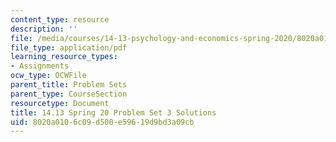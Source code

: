 ```yaml
---
content_type: resource
description: ''
file: /media/courses/14-13-psychology-and-economics-spring-2020/8020a0106c09d500e59619d9bd3a09cb_MIT14_13s20_pset3sol.pdf
file_type: application/pdf
learning_resource_types:
- Assignments
ocw_type: OCWFile
parent_title: Problem Sets
parent_type: CourseSection
resourcetype: Document
title: 14.13 Spring 20 Problem Set 3 Solutions
uid: 8020a010-6c09-d500-e596-19d9bd3a09cb
---
```

